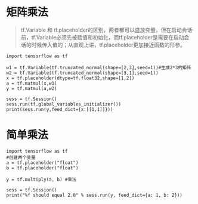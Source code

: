# 矩阵乘法
> tf.Variable 和 tf.placeholder的区别，两者都可以盛放变量，但在启动会话前，tf.Variable必须先被赋值和初始化，而tf.placeholder是需要在启动会话的时候传入值的；从直观上讲，tf.placeholder更加接近函数的形参。
```
import tensorflow as tf

w1 = tf.Variable(tf.truncated_normal(shape=[2,3],seed=1))#生成2*3的矩阵
w2 = tf.Variable(tf.truncated_normal(shape=[3,1],seed=1))
x = tf.placeholder(dtype=tf.float32,shape=[1,2])
a = tf.matmul(x,w1)
y = tf.matmul(a,w2)

sess = tf.Session()
sess.run(tf.global_variables_initializer())
print(sess.run(y,feed_dict={x:[[1,1]]}))
```

# 简单乘法
```
import tensorflow as tf
#创建两个变量
a = tf.placeholder("float")
b = tf.placeholder("float")

y = tf.multiply(a, b) #乘法

sess = tf.Session()
print("%f should equal 2.0" % sess.run(y, feed_dict={a: 1, b: 2}))
```
